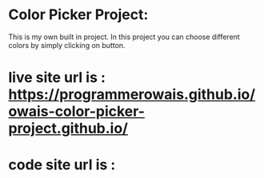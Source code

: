 # Color Picker Project:
 This is my own built in project.
 In this project you can choose different colors
 by simply clicking on button.
 
 # live site url is : https://programmerowais.github.io/owais-color-picker-project.github.io/
 # code site url is :
